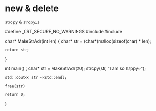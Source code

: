 # new & delete

strcpy & strcpy_s

  #define _CRT_SECURE_NO_WARNINGS
  #include <iostream>
  #include <cstring>
  
  char* MakeStrAdr(int len)
  {
    char* str = (char*)malloc(sizeof(char) * len);
    
    return str;
  }
  
  int main()
  {
    char* str = MakeStrAdr(20);
    strcpy(str, "I am so happy~");
    
    std::cout<< str <<std::endl;
    
    free(str);
    
    return 0;
  }
